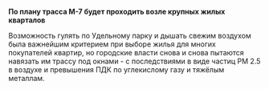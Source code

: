 **По плану трасса М-7 будет проходить 
возле крупных жилых кварталов**

Возможность гулять по Удельному парку
и дышать свежим воздухом была 
важнейшим критерием при выборе 
жилья для многих покупателей квартир, 
но городские власти снова и снова 
пытаются навязать им трассу 
под окнами - с последствиями 
в виде частиц РМ 2.5 в воздухе 
и превышения ПДК по углекислому газу 
и тяжёлым металлам.